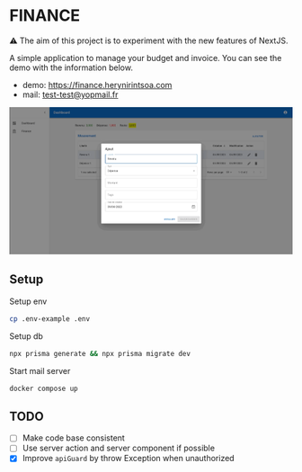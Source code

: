 # FINANCE

⚠️ The aim of this project is to experiment with the new features of NextJS.

A simple application to manage your budget and invoice. You can see the demo with the information below.

- demo: <https://finance.herynirintsoa.com>
- mail: <test-test@yopmail.fr>

![Finance demo](https://github.com/heryTz/finance/blob/main/demo.gif)

## Setup

Setup env

```bash
cp .env-example .env
```

Setup db

```bash
npx prisma generate && npx prisma migrate dev
```

Start mail server

```bash
docker compose up
```

## TODO

- [ ] Make code base consistent
- [ ] Use server action and server component if possible
- [x] Improve ```apiGuard``` by throw Exception when unauthorized
